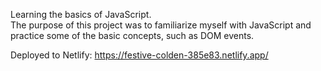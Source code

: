Learning the basics of JavaScript.</br>
The purpose of this project was to familiarize myself with JavaScript and practice some of the basic concepts, such as DOM events. 

Deployed to Netlify: https://festive-colden-385e83.netlify.app/
